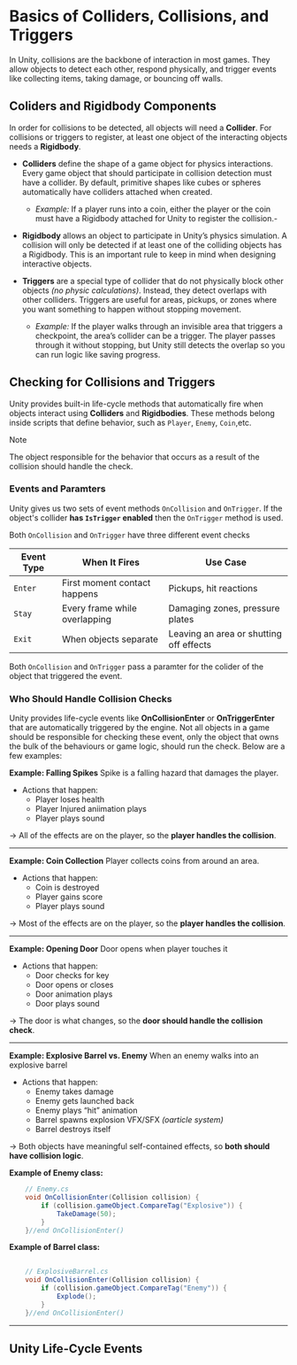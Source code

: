 # Basics of Colliders, Collisions, and Triggers

In Unity, collisions are the backbone of interaction in most games. They allow objects to detect each other, respond physically, and trigger events like collecting items, taking damage, or bouncing off walls.

## Coliders and Rigidbody Components 
In order for collisions to be detected, all objects will need a **Collider**. For collisions or triggers to register, at least one object of the interacting objects needs a **Rigidbody**.

- **Colliders** define the shape of a game object for physics interactions. Every game object that should participate in collision detection must have a collider. By default, primitive shapes like cubes or spheres automatically have colliders attached when created.
   - _Example:_ If a player runs into a coin, either the player or the coin must have a Rigidbody attached for Unity to register the collision.- 

- **Rigidbody** allows an object to participate in Unity’s physics simulation. A collision will only be detected if at least one of the colliding objects has a Rigidbody. This is an important rule to keep in mind when designing interactive objects.

- **Triggers** are a special type of collider that do not physically block other objects _(no physic calculations)_. Instead, they detect overlaps with other colliders. Triggers are useful for areas, pickups, or zones where you want something to happen without stopping movement. 
   - _Example:_  If the player walks through an invisible area that triggers a checkpoint, the area’s collider can be a trigger. The player passes through it without stopping, but Unity still detects the overlap so you can run logic like saving progress.


## Checking for Collisions and Triggers 
Unity provides built-in life-cycle methods that automatically fire when objects interact using **Colliders** and **Rigidbodies**. These methods belong inside scripts that define behavior, such as `Player`, `Enemy`, `Coin`,etc.

> [!NOTE]
> The object responsible for the behavior that occurs as a result of the collision should handle the check.

### Events and Paramters

Unity gives us two sets of event methods `OnCollision` and `OnTrigger`. If the object's collider **has `IsTrigger` enabled** then the `OnTrigger` method is used. 

Both `OnCollision` and `OnTrigger` have three different event checks

| Event Type | When It Fires                 | Use Case                                |
| ---------- | ----------------------------- | --------------------------------------- |
| `Enter`    | First moment contact happens  | Pickups, hit reactions                  |
| `Stay`     | Every frame while overlapping | Damaging zones, pressure plates         |
| `Exit`     | When objects separate         | Leaving an area or shutting off effects |

Both `OnCollision` and `OnTrigger` pass a paramter for the colider of the object that triggered the event. 


### Who Should Handle Collision Checks

Unity provides life-cycle events like **OnCollisionEnter** or **OnTriggerEnter** that are automatically triggered by the engine. Not all objects in a game should be responsible for checking these event, only the object that owns the bulk of the behaviours or game logic, should run the check. Below are a few examples: 

**Example: Falling Spikes**
Spike is a falling hazard that damages the player.
- Actions that happen:
  - Player loses health
  - Player Injured aniimation plays
  - Player plays sound
    
→ All of the effects are on the player, so the **player handles the collision**.

---
 
**Example: Coin Collection**
Player collects coins from around an area. 
- Actions that happen:
  - Coin is destroyed
  - Player gains score
  - Player plays sound

→ Most of the effects are on the player, so the **player handles the collision**.

---

**Example: Opening Door**
Door opens when player touches it
- Actions that happen:
  - Door checks for key
  - Door opens or closes
  - Door animation plays
  - Door plays sound 
  
→ The door is what changes, so the **door should handle the collision check**.

---
**Example: Explosive Barrel vs. Enemy**
When an enemy walks into an explosive barrel
- Actions that happen:
  - Enemy takes damage 
  - Enemy gets launched back
  - Enemy plays “hit” animation
  - Barrel spawns explosion VFX/SFX _(oarticle system)_
  - Barrel destroys itself
 
→ Both objects have meaningful self-contained effects, so **both should have collision logic**.

**Example of Enemy class:**
```csharp
    // Enemy.cs
    void OnCollisionEnter(Collision collision) {
        if (collision.gameObject.CompareTag("Explosive")) {
            TakeDamage(50);
        }
    }//end OnCollisionEnter()
```

**Example of Barrel class:**
```csharp
    
    // ExplosiveBarrel.cs
    void OnCollisionEnter(Collision collision) {
        if (collision.gameObject.CompareTag("Enemy")) {
            Explode();
        }
    }//end OnCollisionEnter()
```

---

## Unity Life-Cycle Events

